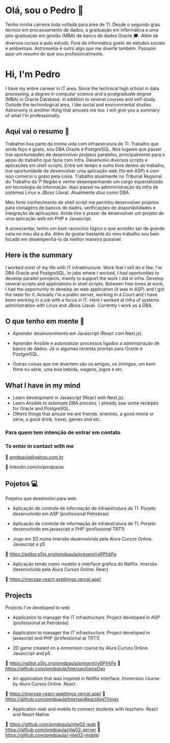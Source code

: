 # Olá, sou o Pedro 👨
Tenho minha carreira toda voltada para área de TI. Desde o segundo grau técnico em processamento de dados, a graduação em informática e uma pós-graduação em gestão (MBA) de banco de dados Oracle 🎓. Além de diversos cursos e auto estudo. Fora da informática gosto de estudos sociais e ambientais. Astronomia é outro algo que me diverte também.
Passarei aqui um resumo do que sou profissionalmente.

# Hi, I'm Pedro
I have my entire carreer in IT area. Since the technical high school in data processing, a degree in computer science and a postgraduate degree (MBA) in Oracle Database. In addition to several courses and self-study. Outside the technological area, I like social and environmental studies. Astronomy is another thing that amuses me too. I will give you a summary of what I'm professionally.


## Aqui vai o resumo 📃
Trabalhei boa parte da minha vida com infraestrutura de TI. Trabalho que ainda faço e gosto, sou DBA Oracle e PostgreSQL.
Nos lugares que passei tive oportunidades de desenvolver projetos paralelos, principalmente para o apoio do trabalho que fazia com infra. Desenvolvi diversos scripts e aplicações em shell scripts. Entre um tempo e outro livre dentro do trabalho, tive oportunidade de desenvolver uma aplicação web (foi em ASP) e com isso comecei o gosto pela coisa.
Trabalho atualmente no Tribunal Regional do Trabalho da 1ª Região e venho desempenhando um cargo especializado em tecnologia de informação. Aqui passei na admministração da infra de sistemas Linux e JBoss (Java). Atualmente atuo como DBA.

Meu forte conhecimento de shell script me permitiu desenvolver projetos para clonagens de bancos de dados, verificações de disponibilidades e integração de aplicações. Ainda tive o prazer de desenvolver um projeto de uma aplicação web em PHP e Javascript.

A acrescentar, tenho um bom raciocínio lógico o que acredito ser de grande valia no meu dia a dia. Além de gostar bastante do meu trabalho sou bem focado em desempenhá-lo da melhor maneira possível.

## Here is the summary
I worked most of my life with IT infrastructure. Work that I still do e like, I'm DBA Oracle and PostgreSQL.
In jobs where I worked, I had oportunities to develop parallel porojects, mainly to support the work I did in infra. Develop several scripts and applications in shell scripts. Between free times at work, I had the opportunity to develop an web application (it was in ASP) and I got the taste for it.
Actually i'm a public server, working in a Court and I have been working in a job with a focus in IT. Here I worked at infra of systems administration with Linux and JBoss (Java). Currently I work as a DBA.


## O que tenho em mente 🤯

- Aprender desenvovimento em Javascript (React com Next.js).

- Aprender Ansible e automatizar processos ligados a administração de banco de dados. Já vi algumas receitas prontas para Oracle e PostgreSQL.

- Outras coisas que me divertem são os amigos, os inimigos, um bom filme ou série, uma boa bebida, viagens, jogos e etc.

## What I have in my mind
- Learn development in Javascript (React with Next.js).
- Learn Ansible to automate DBA process. I already saw some receipes for Oracle and PostgreSQL.
- Others things that amuse me are friends, enemies, a good movie or serie, a good drink, travel, games and etc.


### Para quem tem intenção de entrar em contato
### To enter in contact with me

📧 pmdpaula@yahoo.com.br

:link: linkedin.com/in/pmdpaula



## Pojetos 💻

Prejetos que desenvolvi para web.
- Aplicação de controle de informação de infraestrutura de TI. Porjeto desenvolvido em ASP (profissional Petrobras)

- Aplicação de controle de informação de infraestrutura de TI. Porjeto desenvolvido em javascript e PHP (profissional TRT1)

- Jogo em 2D numa imersão desenvolvida pela Alura Cursos Online. Javascript e p5

:link: https://editor.p5js.org/pmdpaula/present/jy6PfrkFe

- Aplicação tendo como modelo a interface gráfica do Netflix. Imersão desenvolvida pela Alura Cursos Online. React

:link: https://imersao-react-axethings.vercel.app/


##  Projects
Projects I've developed to web
- Application to manager the IT infrastructure. Project developed in ASP (professional at Petrobras)

- Application to manager the IT infrastructure. Project developed in javascript and PHP (professional at TRT1)

- 2D game created on a immersion course by Alura Cursos Online. Javascript and p5

:link: https://editor.p5js.org/pmdpaula/present/jy6PfrkFe
:link: https://github.com/pmdpaula/ImersaoGameDev

- An application that was inspired in Netflix interface. Immersion course by Aluro Cursos Online. React

:link: https://imersao-react-axethings.vercel.app/
:link: https://github.com/pmdpaula/ImersaoReactAxeThings


- Application web and mobile to connect students with teachers. React and React-Native

:link: https://github.com/pmdpaula/nlw02-web
:link: https://github.com/pmdpaula/nlw02-server
:link: https://github.com/pmdpaula/-nlw02-mobile

